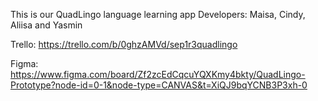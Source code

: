 This is our QuadLingo language learning app
Developers: Maisa, Cindy, Aliisa and Yasmin

Trello: https://trello.com/b/0ghzAMVd/sep1r3quadlingo

Figma: https://www.figma.com/board/Zf2zcEdCqcuYQXKmy4bkty/QuadLingo-Prototype?node-id=0-1&node-type=CANVAS&t=XiQJ9bqYCNB3P3xh-0